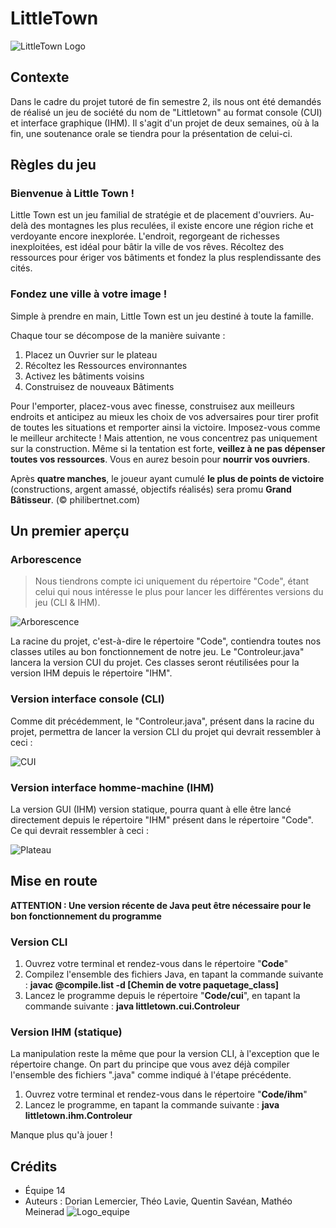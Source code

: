 # LittleTown

![LittleTown Logo](https://www.iello.fr/sites/default/files/2019-05/couv-article2.png)

## Contexte 

Dans le cadre du projet tutoré de fin semestre 2, ils nous ont été demandés de réalisé un jeu de société du nom de "Littletown" au format console (CUI) et interface graphique (IHM). Il s'agit d'un projet de deux semaines, où à la fin, une soutenance orale se tiendra pour la présentation de celui-ci.

## Règles du jeu

### Bienvenue à Little Town !

Little Town est un jeu familial de stratégie et de placement d'ouvriers. Au-delà des montagnes les plus reculées, il existe encore une région riche et verdoyante encore inexplorée. L'endroit, regorgeant de richesses inexploitées, est idéal pour bâtir la ville de vos rêves. Récoltez des ressources pour ériger vos bâtiments et fondez la plus resplendissante des cités.

### Fondez une ville à votre image !

Simple à prendre en main, Little Town est un jeu destiné à toute la famille. 

Chaque tour se décompose de la manière suivante : 
1. Placez un Ouvrier sur le plateau
2. Récoltez les Ressources environnantes  
3. Activez les bâtiments voisins 
4. Construisez de nouveaux Bâtiments 

Pour l'emporter, placez-vous avec finesse, construisez aux meilleurs endroits et anticipez au mieux les choix de vos adversaires pour tirer profit de toutes les situations et remporter ainsi la victoire. Imposez-vous comme le meilleur architecte !
Mais attention, ne vous concentrez pas uniquement sur la construction. Même si la tentation est forte, **veillez à ne pas dépenser toutes vos ressources**. Vous en aurez besoin pour **nourrir vos ouvriers**.

Après **quatre manches**, le joueur ayant cumulé **le plus de points de victoire** (constructions, argent amassé, objectifs réalisés) sera promu **Grand Bâtisseur**. (© philibertnet.com)

## Un premier aperçu

### Arborescence

> Nous tiendrons compte ici uniquement du répertoire "Code", étant celui qui nous intéresse le plus pour lancer les différentes versions du jeu (CLI & IHM).

![Arborescence](https://i.ibb.co/ynxSTKS/Capture-d-e-cran-2021-06-14-a-08-29-15.png)

La racine du projet, c'est-à-dire le répertoire "Code", contiendra toutes nos classes utiles au bon fonctionnement de notre jeu. Le "Controleur.java" lancera la version CUI du projet. Ces classes seront réutilisées pour la version IHM depuis le répertoire "IHM". 

### Version interface console (CLI)

Comme dit précédemment, le "Controleur.java", présent dans la racine du projet, permettra de lancer la version CLI du projet qui devrait ressembler à ceci :

![CUI](https://i.ibb.co/nm2khJC/Capture-d-e-cran-2021-06-14-a-08-26-07.png)

### Version interface homme-machine (IHM)

La version GUI (IHM) version statique, pourra quant à elle être lancé directement depuis le répertoire "IHM" présent dans le répertoire "Code". Ce qui devrait ressembler à ceci :

![Plateau](https://media.discordapp.net/attachments/841063506018566144/853894228789952543/unknown.png?width=752&height=518)

## Mise en route

**ATTENTION : Une version récente de Java peut être nécessaire pour le bon fonctionnement du programme**

### Version CLI

1. Ouvrez votre terminal et rendez-vous dans le répertoire "**Code**"
2. Compilez l'ensemble des fichiers Java, en tapant la commande suivante : __javac @compile.list -d [Chemin de votre paquetage_class]__
3. Lancez le programme depuis le répertoire "**Code/cui**", en tapant la commande suivante : **java littletown.cui.Controleur**

### Version IHM (statique)

La manipulation reste la même que pour la version CLI, à l'exception que le répertoire change. On part du principe que vous avez déjà compiler l'ensemble des fichiers ".java" comme indiqué à l'étape précédente. 

1. Ouvrez votre terminal et rendez-vous dans le répertoire "**Code/ihm**"
3. Lancez le programme, en tapant la commande suivante : **java littletown.ihm.Controleur**

Manque plus qu'à jouer !

## Crédits

- Équipe 14
- Auteurs : Dorian Lemercier, Théo Lavie, Quentin Savéan, Mathéo Meinerad
![Logo_equipe](https://media.discordapp.net/attachments/841063506018566144/853988365787201586/Nouveau_projet_2.png)
